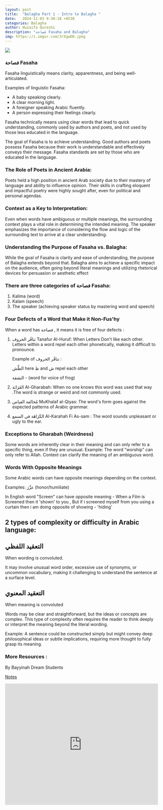 ```yaml
---
layout: post
title:  "Balagha Part 1 - Intro to Balagha "
date:   2024-11-03 9:30:18 +0530
categories: Balagha
author: Huzaifa Qureshi
description: "فصاحة Fasaha and Balagha"
img: https://i.imgur.com/3rXgwDD.jpeg
---
```


![](https://i.imgur.com/3rXgwDD.jpeg)

### فصاحة Fasaha

Fasaha linguistically means clarity, apparentness, and being well-articulated.

Examples of linguistic Fasaha: 

- A baby speaking clearly.
- A clear morning light.
- A foreigner speaking Arabic fluently.
- A person expressing their feelings clearly.

Fasaha technically means using clear words that lead to quick understanding, commonly used by authors and poets, and not used by those less educated in the language. 

The goal of Fasaha is to achieve understanding.
Good authors and poets possess Fasaha because their work is understandable and effectively conveys their message.
Fasaha standards are set by those who are educated in the language.



### The Role of Poets in Ancient Arabia: 
Poets held a high position in ancient Arab society due to their mastery of language and ability to influence opinion. Their skills in crafting eloquent and impactful poetry were highly sought after, even for political and personal agendas.

### Context as a Key to Interpretation: 
Even when words have ambiguous or multiple meanings, the surrounding context plays a vital role in determining the intended meaning. The speaker emphasizes the importance of considering the flow and logic of the surrounding text to arrive at a clear understanding.

### Understanding the Purpose of Fasaha vs. Balagha: 
While the goal of Fasaha is clarity and ease of understanding, the purpose of Balagha extends beyond that. Balagha aims to achieve a specific impact on the audience, often going beyond literal meanings and utilizing rhetorical devices for persuasion or aesthetic effect

### There are three categories of فصاحة Fasaha: 
1. Kalima (word)
2. Kalam (speech)
3. The speaker (achieving speaker status by mastering word and speech)

### Four Defects of a Word that Make it Non-Fus'hy

When a word has فصاحة , it means it is free of four defects :

1. تنافُر الحروف Tanafur Al-Huruf: When Letters Don't like each other. Letters within a word repel each other phonetically, making it difficult to pronounce. 
    
    Example of  تنافُر الحروف  : 

     الظِّش here ظ and ش repel each other

    النقنقة - (word for voice of frog)

2. الغَرَابَة Al-Gharabah: When no one knows this word was used that way .The word is strange or weird and not commonly used. 

3. مُخالفة القياس MuKhalaf al-Qiyas: The word's form goes against the expected patterns of Arabic grammar. 
4. الكَرَاهَة في السمع Al-Karahah Fi As-sam : The word sounds unpleasant or ugly to the ear. 


### Exceptions to Gharabah (Weirdness)
Some words are inherently clear in their meaning and can only refer to a specific thing, even if they are unusual. 
Example: The word "worship" can only refer to Allah. 
Context can clarify the meaning of an ambiguous word. 

### Words With Opposite Meanings

Some Arabic words can have opposite meanings depending on the context. 

Examples: عزَّرَ (honor/humiliate) 

In English word "Screen" can have opposite meaning - When a Film is Screened then it 'shown' to you , But if i screened myself from you using a curtain then i am doing opposite of showing - 'hiding'


## 2 types of complexity or difficulty in Arabic language:

##  التعقيد اللفظي
When wording is convoluted. 

It may involve unusual word order, excessive use of synonyms, or uncommon vocabulary, making it challenging to understand the sentence at a surface level.

## التعقيد المعنوي
When meaning is convoluted

Words may be clear and straightforward, but the ideas or concepts are complex. This type of complexity often requires the reader to think deeply or interpret the meaning beyond the literal wording.

Example: A sentence could be constructed simply but might convey deep philosophical ideas or subtle implications, requiring more thought to fully grasp its meaning.




### More Resources :

By Bayyinah Dream Students

[Notes](https://drive.google.com/drive/folders/1-9kBY3G1NRVPXvtSyb7_FSWE-w_u4JDF)


<iframe allowfullscreen="allowfullscreen" scrolling="no" class="fp-iframe" src="https://heyzine.com/flip-book/d94217c608.html" style="border: 0px; width: 100%; height: 400px;"></iframe>
